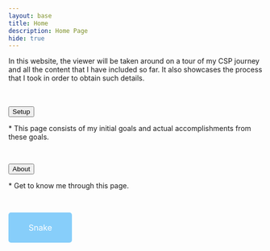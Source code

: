 ```yaml
---
layout: base
title: Home 
description: Home Page
hide: true
---
```


<div>


In this website, the viewer will be taken around on a tour of my CSP journey and all the content that I have included so far. It also showcases the process that I took in order to obtain such details.<br><br><br>

<button onclick="window.location.href='https://clairelee0817.github.io/claire_2025/setup/';">Setup</button>
<p> * This page consists of my initial goals and actual accomplishments from these goals.</p><br>

<button onclick="https://clairelee0817.github.io/claire_2025/about/';">About</button>
<p> * Get to know me through this page.</p><br>

<a href="{{site.baseurl}}/snake/"
   style="display: inline-block; background-color: rgb(135, 206, 250); color: white; padding: 20px 40px; text-align: center; text-decoration: none; border-radius: 5px; font-size: 16px; border: none;">
    <button style="background: none; border: none; color: inherit; font: inherit; cursor: pointer; padding: 0; margin: 0;">
        Snake
    </button></a>
    <br><br>









